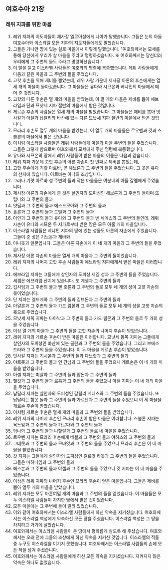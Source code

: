 ## 여호수아 21장

### 레위 지파를 위한 마을
1. 레위 지파의 지도자들이 제사장 엘르아살에게 나아가 말했습니다. 그들은 눈의 아들 여호수아와 이스라엘 모든 지파의 지도자들에게도 말했습니다.
2. 그들은 가나안 땅에 있는 실로 마을에서 이렇게 말했습니다. "여호와께서는 모세를 통해 당신에게 우리가 살 마을을 주라고 명령하셨습니다. 또 여호와께서는 당신더러 우리에게 그 주변의 들도 주라고 명령하셨습니다."
3. 이 말을 듣고 이스라엘 사람들은 여호와의 명령에 복종했습니다. 레위 사람들에게 다음과 같은 마을과 그 주변의 들을 주었습니다.
4. 고핫 후손을 위해 제비를 뽑았는데, 레위 사람 가운데 제사장 아론의 후손에게는 열세 개의 마을이 돌아갔습니다. 그 마을들은 유다와 시므온과 베냐민의 마을에서 떼어 준 것입니다.
5. 고핫의 다른 후손은 열 개의 마을을 받았는데, 이 열 개의 마을은 제비를 뽑아 에브라임과 단과 므낫세 지파 절반의 마을에서 받은 것입니다.
6. 게르손 후손의 사람들은 열세 개의 마을을 받았습니다. 그 마을들은 제비를 뽑아 잇사갈과 아셀과 납달리와 바산에 있는 다른 므낫세 지파 절반의 마을에서 받은 것입니다.
7. 므라리 후손도 열두 개의 마을을 받았는데, 이 열두 개의 마을들은 르우벤과 갓과 스불론의 마을에서 받은 것입니다.
8. 이처럼 이스라엘 사람들은 레위 사람들에게 마을과 마을 주변의 들을 주었습니다. 그들은 그렇게 함으로써 여호와께서 모세에게 주신 명령에 복종했습니다.
9. 유다와 시므온의 땅에서 레위 사람들이 받은 마을의 이름은 다음과 같습니다.
10. 레위 지파 가운데 고핫 후손의 아론 자손이 첫 번째로 제비를 뽑았는데,
11. 고핫 후손에게 기럇 아르바, 곧 헤브론과 그 주변의 들을 주었습니다. 그 곳은 유다의 산지에 있습니다. 아르바는 아낙의 조상입니다.
12. 그러나 기럇 아르바 성 주변의 들과 작은 마을들은 여분네의 아들 갈렙에게 주었습니다.
13. 제사장 아론의 자손에게 준 것은 살인자의 도피성인 헤브론과 그 주변의 들이며 또 립나와 그 주변의 들과
14. 얏딜과 그 주변의 들과 에스드모아와 그 주변의 들과
15. 홀론과 그 주변의 들과 드빌과 그 주변의 들과
16. 아인과 그 주변의 들과 윳다와 그 주변의 들과 벧 세메스와 그 주변의 들인데, 레위 자손이 유다와 시므온 두 지파로부터 받은 땅은 모두 아홉 개의 마을입니다.
17. 이스라엘 사람들은 베냐민 지파의 땅에 있는 성들도 아론의 자손에게 주었습니다. 그들이 준 성은 기브온과 게바와
18. 아나돗과 알몬입니다. 그들은 아론 자손에게 이 네 개의 마을과 그 주변의 들을 주었습니다.
19. 제사장 아론 자손의 마을은 열세 개의 마을과 그 주변의 들이었습니다.
20. 레위 지파의 나머지 고핫 후손 사람들이 에브라임 지파에게서 받은 마을은 이러합니다.
21. 에브라임 지파는 그들에게 살인자의 도피성 세겜 성과 그 주변의 들을 주었습니다. 세겜은 에브라임 산지에 있습니다. 또 게셀과 그 주변의 들과
22. 깁사임과 그 주변의 들과 벧 호론과 그 주변의 들로 모두 네 개의 성이 고핫 자손의 몫이었습니다.
23. 단 지파는 엘드게와 그 주변의 들과 깁브돈과 그 주변의 들과
24. 아얄론과 그 주변의 들과 가드 림몬과 그 주변의 들로 모두 네 개의 성을 고핫 자손의 몫으로 주었습니다.
25. 므낫세 서쪽 지파는 다아낙과 그 주변의 들과 가드 림몬과 그 주변의 들로 두 개의 성을 주었습니다.
26. 이상 열 개의 마을과 그 주변의 들을 고핫 자손의 나머지 후손이 받았습니다.
27. 레위 지파의 게르손 후손이 받은 마을은 이러합니다. 므낫세 동쪽 지파는 그들에게 살인자의 도피성인 바산에 있는 골란과 그 주변의 들을 주었습니다. 그리고 브에스드라와 그 주변의 들을 주었습니다. 이 두 마을을 게르손 후손이 받았습니다.
28. 잇사갈 지파는 기시온과 그 주변의 들과 다브랏과 그 주변의 들과
29. 야르뭇과 그 주변의 들과 언 간님과 그 주변의 들을 주었으니 게르손은 이 네 개의 마을을 받았습니다.
30. 아셀 지파는 미살과 그 주변의 들과 압돈과 그 주변의 들과
31. 헬갓과 그 주변의 들과 르홉과 그 주변의 들을 주었으니 아셀 지파는 이 네 개의 마을을 주었습니다.
32. 납달리 지파는 살인자의 도피성인 갈릴리 게데스와 그 주변의 들을 주었습니다. 또 납달리는 함못 돌과 그 주변의 들과 가르단과 그 주변의 들을 주었으니 이 세 마을을 게르손 후손이 받았습니다.
33. 이처럼 게르손 후손은 열세 개의 마을과 그 주변의 들을 받았습니다.
34. 레위 지파의 나머지 후손인 므라리 후손이 받은 마을은 이러합니다. 스불론 지파는 욕느암과 그 주변의 들과 가르다와 그 주변의 들과
35. 딤나와 그 주변의 들과 나할랄과 그 주변의 들로 네 마을을 주었습니다.
36. 르우벤 지파는 므라리 후손에게 베셀과 그 주변의 들과 야하스와 그 주변의 들과
37. 그데못과 그 주변의 들과 므바앗과 그 주변의 들을 주었으니 므라리 후손은 이 네 마을을 받았습니다.
38. 갓 지파는 그들에게 살인자의 도피성인 길르앗 라못과 그 주변의 들을 주었습니다. 그들은 마하나임과 그 주변의 들과
39. 헤스본과 그 주변의 들과 야셀과 그 주변의 들을 주었으니 갓 지파는 이 네 마을을 주었습니다.
40. 이상은 레위 지파의 나머지 후손인 므라리 후손이 얻은 마을입니다. 그들은 제비를 뽑아 열두 개의 마을을 받았습니다.
41. 레위 지파는 모두 마흔여덟 개의 마을과 그 주변의 들을 얻었습니다. 이 마을들은 모두 이스라엘 사람들이 차지한 땅에서 받은 것이었습니다.
42. 모든 마을에는 그 주변에 들이 딸려 있었습니다.
43. 이와 같이 여호와께서는 이스라엘 사람들에게 하신 약속을 지키셨습니다. 여호와께서는 이스라엘 백성에게 약속하신 모든 땅을 주셨습니다. 이스라엘 백성은 그 땅을 차지하고 거기에 살았습니다.
44. 여호와께서는 이스라엘 사람들이 온 땅에서 평화롭게 살도록 해 주셨습니다. 여호와께서는 오래 전에 그들의 조상에게 하신 약속을 지키신 것입니다. 이스라엘의 적들 중 누구도 이스라엘을 이기지 못했습니다. 여호와께서는 이스라엘 사람들의 손에 모든 적을 넘겨 주셨습니다.
45. 여호와께서는 이스라엘 사람들에게 하신 모든 약속을 지키셨습니다. 지켜지지 않은 약속은 하나도 없었습니다.